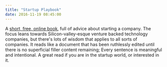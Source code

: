 ```yaml
---
title: "Startup Playbook"
date: 2016-11-19 08:45:00
---
```


A [short, free, online book][1], full of advice about starting a company. The focus leans towards Silicon-valley-esque venture backed technology companies, but there's lots of wisdom that applies to all sorts of companies. It reads like a document that has been ruthlessly edited until there is no superficial filler content remaining; Every sentence is meaningful and intentional. A great read if you are in the startup world, or interested in it.

 [1]: http://playbook.samaltman.com/
